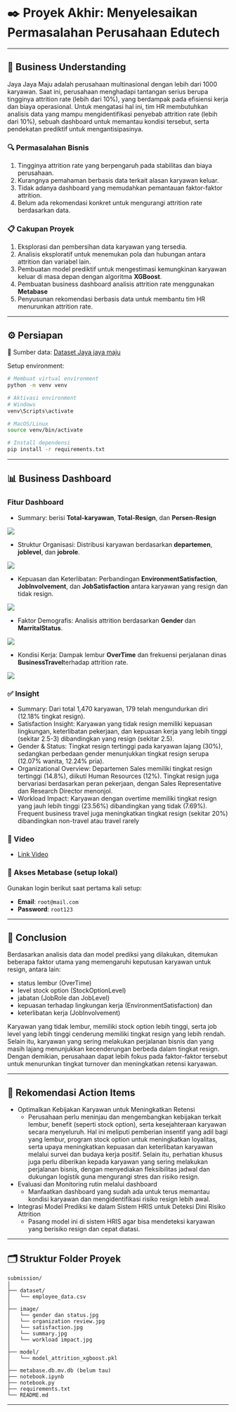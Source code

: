 # ✒️ Proyek Akhir: Menyelesaikan Permasalahan Perusahaan Edutech

---

## 🚀 Business Understanding

Jaya Jaya Maju adalah perusahaan multinasional dengan lebih dari 1000 karyawan. Saat ini, perusahaan menghadapi tantangan serius berupa tingginya attrition rate (lebih dari 10%), yang berdampak pada efisiensi kerja dan biaya operasional. Untuk mengatasi hal ini, tim HR membutuhkan analisis data yang mampu mengidentifikasi penyebab attrition rate (lebih dari 10%), sebuah dashboard untuk memantau kondisi tersebut, serta pendekatan prediktif untuk mengantisipasinya.

### 🔍 Permasalahan Bisnis

1. Tingginya attrition rate yang berpengaruh pada stabilitas dan biaya perusahaan.
2. Kurangnya pemahaman berbasis data terkait alasan karyawan keluar.
3. Tidak adanya dashboard yang memudahkan pemantauan faktor-faktor attrition.
4. Belum ada rekomendasi konkret untuk mengurangi attrition rate berdasarkan data.

### 📋 Cakupan Proyek

1. Eksplorasi dan pembersihan data karyawan yang tersedia.
2. Analisis eksploratif untuk menemukan pola dan hubungan antara attrition dan variabel lain.
3. Pembuatan model prediktif untuk mengestimasi kemungkinan karyawan keluar di masa depan dengan algoritma **XGBoost**.
4. Pembuatan business dashboard analisis attrition rate menggunakan **Metabase**
5. Penyusunan rekomendasi berbasis data untuk membantu tim HR menurunkan attrition rate.

---

## ⚙️ Persiapan

📂 Sumber data: [Dataset Jaya jaya maju](https://github.com/dicodingacademy/dicoding_dataset/blob/main/employee/employee_data.csv)

Setup environment:

```bash
# Membuat virtual environment
python -m venv venv

# Aktivasi environment
# Windows
venv\Scripts\activate

# MacOS/Linux
source venv/bin/activate

# Install dependensi
pip install -r requirements.txt

```

---

## 📊 Business Dashboard

### Fitur Dashboard
- Summary: berisi **Total-karyawan**, **Total-Resign**, dan **Persen-Resign**

![](https://github.com/7z1x/Belajar-Penerapan-Data-Science/blob/60630c1f308820c24cb27521f6c2dde8f5f5b66e/image/summary.jpg)

- Struktur Organisasi: Distribusi karyawan berdasarkan **departemen**, **joblevel**, dan **jobrole**.

![](https://github.com/7z1x/Belajar-Penerapan-Data-Science/blob/60630c1f308820c24cb27521f6c2dde8f5f5b66e/image/organization%20review.jpg)

- Kepuasan dan Keterlibatan: Perbandingan **EnvironmentSatisfaction**, **JobInvolvement**, dan **JobSatisfaction** antara karyawan yang resign dan tidak resign.

![](https://github.com/7z1x/Belajar-Penerapan-Data-Science/blob/60630c1f308820c24cb27521f6c2dde8f5f5b66e/image/satisfaction.jpg)

- Faktor Demografis: Analisis attrition berdasarkan **Gender** dan **MarritalStatus**.

![](https://github.com/7z1x/Belajar-Penerapan-Data-Science/blob/60630c1f308820c24cb27521f6c2dde8f5f5b66e/image/gender%20dan%20status.jpg)

- Kondisi Kerja: Dampak lembur **OverTime** dan frekuensi perjalanan dinas **BusinessTravel**terhadap attrition rate.

![](https://github.com/7z1x/Belajar-Penerapan-Data-Science/blob/60630c1f308820c24cb27521f6c2dde8f5f5b66e/image/workload%20impact.jpg)

### ✅ Insight

- Summary: Dari total 1,470 karyawan, 179 telah mengundurkan diri (12.18% tingkat resign).
- Satisfaction Insight: Karyawan yang tidak resign memiliki kepuasan lingkungan, keterlibatan pekerjaan, dan kepuasan kerja yang lebih tinggi (sekitar 2.5-3) dibandingkan yang resign (sekitar 2.5).
- Gender & Status: Tingkat resign tertinggi pada karyawan lajang (30%), sedangkan perbedaan gender menunjukkan tingkat resign serupa (12.07% wanita, 12.24% pria).
- Organizational Overview: Departemen Sales memiliki tingkat resign tertinggi (14.8%), diikuti Human Resources (12%). Tingkat resign juga bervariasi berdasarkan peran pekerjaan, dengan Sales Representative dan Research Director menonjol.
- Workload Impact: Karyawan dengan overtime memiliki tingkat resign yang jauh lebih tinggi (23.56%) dibandingkan yang tidak (7.69%). Frequent business travel juga meningkatkan tingkat resign (sekitar 20%) dibandingkan non-travel atau travel rarely

### 🎥 Video
- [Link Video](https://drive.google.com/drive/folders/1mX5Y9gvlK_skZWqvj-7X08D04j3LlFDA?usp=sharing)

### 🔐 Akses Metabase (setup lokal)

Gunakan login berikut saat pertama kali setup:

- **Email**: `root@mail.com`
- **Password**: `root123`

  
---

## 🌟 Conclusion
Berdasarkan analisis data dan model prediksi yang dilakukan, ditemukan beberapa faktor utama yang memengaruhi keputusan karyawan untuk resign, antara lain: 
- status lembur (OverTime)
- level stock option (StockOptionLevel)
- jabatan (JobRole dan JobLevel)
- kepuasan terhadap lingkungan kerja (EnvironmentSatisfaction) dan
- keterlibatan kerja (JobInvolvement)
  
Karyawan yang tidak lembur, memiliki stock option lebih tinggi, serta job level yang lebih tinggi cenderung memiliki tingkat resign yang lebih rendah. Selain itu, karyawan yang sering melakukan perjalanan bisnis dan yang masih lajang menunjukkan kecenderungan berbeda dalam tingkat resign. Dengan demikian, perusahaan dapat lebih fokus pada faktor-faktor tersebut untuk menurunkan tingkat turnover dan meningkatkan retensi karyawan.

---

## 🎯 Rekomendasi Action Items

- Optimalkan Kebijakan Karyawan untuk Meningkatkan Retensi
  - Perusahaan perlu meninjau dan mengembangkan kebijakan terkait lembur, benefit (seperti stock option), serta kesejahteraan karyawan secara menyeluruh. Hal ini meliputi pemberian insentif yang adil bagi yang lembur, program stock option untuk meningkatkan loyalitas, serta upaya meningkatkan kepuasan dan keterlibatan karyawan melalui survei dan budaya kerja positif. Selain itu, perhatian khusus juga perlu diberikan kepada karyawan yang sering melakukan perjalanan bisnis, dengan menyediakan fleksibilitas jadwal dan dukungan logistik guna mengurangi stres dan risiko resign.
- Evaluasi dan Monitoring rutin melalui dashboard
  - Manfaatkan dashboard yang sudah ada untuk terus memantau kondisi karyawan dan mengidentifikasi risiko resign lebih awal.
- Integrasi Model Prediksi ke dalam Sistem HRIS untuk Deteksi Dini Risiko Attrition
  - Pasang model ini di sistem HRIS agar bisa mendeteksi karyawan yang berisiko resign dan cepat diatasi.
 
---
 
## 🗂️ Struktur Folder Proyek

```
submission/
│
├── dataset/
│   └── employee_data.csv
│
├── image/
│   └── gender dan status.jpg
│   └── organization review.jpg
│   └── satisfaction.jpg
│   └── summary.jpg
│   └── workload impact.jpg
│ 
├── model/
│   └── model_attrition_xgboost.pkl
│
├── metabase.db.mv.db (belum tau)
├── notebook.ipynb
├── notebook.py
├── requirements.txt
└── README.md
```

---

